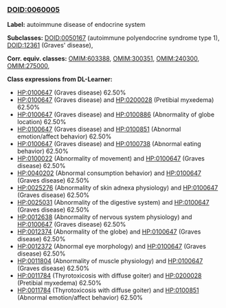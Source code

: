 
### [DOID:0060005](http://purl.obolibrary.org/obo/DOID_0060005)
**Label:** autoimmune disease of endocrine system

**Subclasses:** [DOID:0050167](http://purl.obolibrary.org/obo/DOID_0050167) (autoimmune polyendocrine syndrome type 1), [DOID:12361](http://purl.obolibrary.org/obo/DOID_12361) (Graves' disease), 

**Corr. equiv. classes:** [OMIM:603388](http://purl.obolibrary.org/obo/OMIM_603388), [OMIM:300351](http://purl.obolibrary.org/obo/OMIM_300351), [OMIM:240300](http://purl.obolibrary.org/obo/OMIM_240300), [OMIM:275000](http://purl.obolibrary.org/obo/OMIM_275000), 

**Class expressions from DL-Learner:**

- [HP:0100647](http://purl.obolibrary.org/obo/HP_0100647) (Graves disease) 62.50%
- [HP:0100647](http://purl.obolibrary.org/obo/HP_0100647) (Graves disease) and [HP:0200028](http://purl.obolibrary.org/obo/HP_0200028) (Pretibial myxedema) 62.50%
- [HP:0100647](http://purl.obolibrary.org/obo/HP_0100647) (Graves disease) and [HP:0100886](http://purl.obolibrary.org/obo/HP_0100886) (Abnormality of globe location) 62.50%
- [HP:0100647](http://purl.obolibrary.org/obo/HP_0100647) (Graves disease) and [HP:0100851](http://purl.obolibrary.org/obo/HP_0100851) (Abnormal emotion/affect behavior) 62.50%
- [HP:0100647](http://purl.obolibrary.org/obo/HP_0100647) (Graves disease) and [HP:0100738](http://purl.obolibrary.org/obo/HP_0100738) (Abnormal eating behavior) 62.50%
- [HP:0100022](http://purl.obolibrary.org/obo/HP_0100022) (Abnormality of movement) and [HP:0100647](http://purl.obolibrary.org/obo/HP_0100647) (Graves disease) 62.50%
- [HP:0040202](http://purl.obolibrary.org/obo/HP_0040202) (Abnormal consumption behavior) and [HP:0100647](http://purl.obolibrary.org/obo/HP_0100647) (Graves disease) 62.50%
- [HP:0025276](http://purl.obolibrary.org/obo/HP_0025276) (Abnormality of skin adnexa physiology) and [HP:0100647](http://purl.obolibrary.org/obo/HP_0100647) (Graves disease) 62.50%
- [HP:0025031](http://purl.obolibrary.org/obo/HP_0025031) (Abnormality of the digestive system) and [HP:0100647](http://purl.obolibrary.org/obo/HP_0100647) (Graves disease) 62.50%
- [HP:0012638](http://purl.obolibrary.org/obo/HP_0012638) (Abnormality of nervous system physiology) and [HP:0100647](http://purl.obolibrary.org/obo/HP_0100647) (Graves disease) 62.50%
- [HP:0012374](http://purl.obolibrary.org/obo/HP_0012374) (Abnormality of the globe) and [HP:0100647](http://purl.obolibrary.org/obo/HP_0100647) (Graves disease) 62.50%
- [HP:0012372](http://purl.obolibrary.org/obo/HP_0012372) (Abnormal eye morphology) and [HP:0100647](http://purl.obolibrary.org/obo/HP_0100647) (Graves disease) 62.50%
- [HP:0011804](http://purl.obolibrary.org/obo/HP_0011804) (Abnormality of muscle physiology) and [HP:0100647](http://purl.obolibrary.org/obo/HP_0100647) (Graves disease) 62.50%
- [HP:0011784](http://purl.obolibrary.org/obo/HP_0011784) (Thyrotoxicosis with diffuse goiter) and [HP:0200028](http://purl.obolibrary.org/obo/HP_0200028) (Pretibial myxedema) 62.50%
- [HP:0011784](http://purl.obolibrary.org/obo/HP_0011784) (Thyrotoxicosis with diffuse goiter) and [HP:0100851](http://purl.obolibrary.org/obo/HP_0100851) (Abnormal emotion/affect behavior) 62.50%


